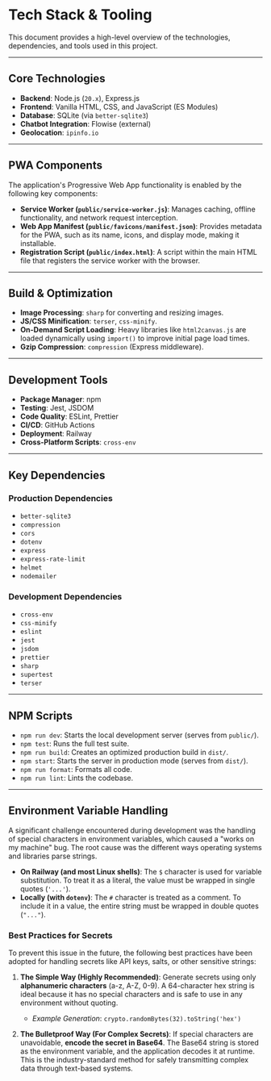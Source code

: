 <!-- Alan UI - techContext.md | 22nd June 2025, WJW -->

# Tech Stack & Tooling

This document provides a high-level overview of the technologies, dependencies, and tools used in this project.

---

## Core Technologies

- **Backend**: Node.js (`20.x`), Express.js
- **Frontend**: Vanilla HTML, CSS, and JavaScript (ES Modules)
- **Database**: SQLite (via `better-sqlite3`)
- **Chatbot Integration**: Flowise (external)
- **Geolocation**: `ipinfo.io`

---

## PWA Components

The application's Progressive Web App functionality is enabled by the following key components:

-   **Service Worker (`public/service-worker.js`)**: Manages caching, offline functionality, and network request interception.
-   **Web App Manifest (`public/favicons/manifest.json`)**: Provides metadata for the PWA, such as its name, icons, and display mode, making it installable.
-   **Registration Script (`public/index.html`)**: A script within the main HTML file that registers the service worker with the browser.

---

## Build & Optimization

- **Image Processing**: `sharp` for converting and resizing images.
- **JS/CSS Minification**: `terser`, `css-minify`.
- **On-Demand Script Loading**: Heavy libraries like `html2canvas.js` are loaded dynamically using `import()` to improve initial page load times.
- **Gzip Compression**: `compression` (Express middleware).

---

## Development Tools

- **Package Manager**: npm
- **Testing**: Jest, JSDOM
- **Code Quality**: ESLint, Prettier
- **CI/CD**: GitHub Actions
- **Deployment**: Railway
- **Cross-Platform Scripts**: `cross-env`

---

## Key Dependencies

### Production Dependencies
- `better-sqlite3`
- `compression`
- `cors`
- `dotenv`
- `express`
- `express-rate-limit`
- `helmet`
- `nodemailer`

### Development Dependencies
- `cross-env`
- `css-minify`
- `eslint`
- `jest`
- `jsdom`
- `prettier`
- `sharp`
- `supertest`
- `terser`

---

## NPM Scripts

- `npm run dev`: Starts the local development server (serves from `public/`).
- `npm test`: Runs the full test suite.
- `npm run build`: Creates an optimized production build in `dist/`.
- `npm start`: Starts the server in production mode (serves from `dist/`).
- `npm run format`: Formats all code.
- `npm run lint`: Lints the codebase.

---

## Environment Variable Handling

A significant challenge encountered during development was the handling of special characters in environment variables, which caused a "works on my machine" bug. The root cause was the different ways operating systems and libraries parse strings.

-   **On Railway (and most Linux shells)**: The `$` character is used for variable substitution. To treat it as a literal, the value must be wrapped in single quotes (`'...'`).
-   **Locally (with `dotenv`)**: The `#` character is treated as a comment. To include it in a value, the entire string must be wrapped in double quotes (`"..."`).

### Best Practices for Secrets

To prevent this issue in the future, the following best practices have been adopted for handling secrets like API keys, salts, or other sensitive strings:

1.  **The Simple Way (Highly Recommended)**: Generate secrets using only **alphanumeric characters** (a-z, A-Z, 0-9). A 64-character hex string is ideal because it has no special characters and is safe to use in any environment without quoting.
    -   *Example Generation*: `crypto.randomBytes(32).toString('hex')`

2.  **The Bulletproof Way (For Complex Secrets)**: If special characters are unavoidable, **encode the secret in Base64**. The Base64 string is stored as the environment variable, and the application decodes it at runtime. This is the industry-standard method for safely transmitting complex data through text-based systems.
